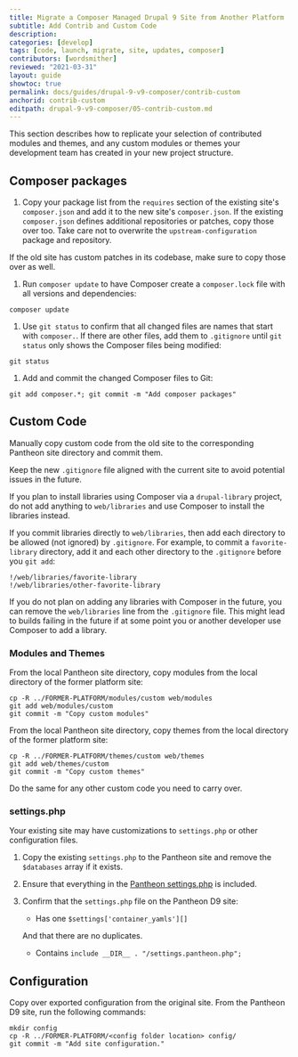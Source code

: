 ```yaml
---
title: Migrate a Composer Managed Drupal 9 Site from Another Platform
subtitle: Add Contrib and Custom Code
description: 
categories: [develop]
tags: [code, launch, migrate, site, updates, composer]
contributors: [wordsmither]
reviewed: "2021-03-31"
layout: guide
showtoc: true
permalink: docs/guides/drupal-9-v9-composer/contrib-custom
anchorid: contrib-custom
editpath: drupal-9-v9-composer/05-contrib-custom.md
---
```

This section describes how to replicate your selection of contributed modules and themes, and any custom modules or themes your development team has created in your new project structure.


## Composer packages

1. Copy your package list from the `requires` section of the existing site's `composer.json` and add it to the new site's `composer.json`. If the existing `composer.json` defines additional repositories or patches, copy those over too. Take care not to overwrite the `upstream-configuration` package and repository.

  If the old site has custom patches in its codebase, make sure to copy those over as well.

1. Run `composer update` to have Composer create a `composer.lock` file with all versions and dependencies:

  ```shell{promptUser:user}
  composer update
  ```

1. Use `git status` to confirm that all changed files are names that start with `composer.`. If there are other files, add them to `.gitignore` until `git status` only shows the Composer files being modified:

  ```shell{promptUser:user}
  git status
  ```

1. Add and commit the changed Composer files to Git:

  ```shell{promptUser:user}
  git add composer.*; git commit -m "Add composer packages"
  ```

## Custom Code

Manually copy custom code from the old site to the corresponding Pantheon site directory and commit them.

Keep the new `.gitignore` file aligned with the current site to avoid potential issues in the future.

If you plan to install libraries using Composer via a `drupal-library` project, do not add anything to `web/libraries` and use Composer to install the libraries instead.

If you commit libraries directly to `web/libraries`, then add each directory to be allowed (not ignored) by `.gitignore`. For example, to commit a `favorite-library` directory, add it and each other directory to the `.gitignore` before you `git add`:

```none:title=.gitignore
!/web/libraries/favorite-library
!/web/libraries/other-favorite-library
```

If you do not plan on adding any libraries with Composer in the future, you can remove the `web/libraries` line from the `.gitignore` file. This might lead to builds failing in the future if at some point you or another developer use Composer to add a library.

### Modules and Themes

From the local Pantheon site directory, copy modules from the local directory of the former platform site:

```shell{promptUser:user}
cp -R ../FORMER-PLATFORM/modules/custom web/modules
git add web/modules/custom
git commit -m "Copy custom modules"
```

From the local Pantheon site directory, copy themes from the local directory of the former platform site:

```shell{promptUser:user}
cp -R ../FORMER-PLATFORM/themes/custom web/themes
git add web/themes/custom
git commit -m "Copy custom themes"
```

Do the same for any other custom code you need to carry over.

### settings.php

Your existing site may have customizations to `settings.php` or other configuration files.

1. Copy the existing `settings.php` to the Pantheon site and remove the `$databases` array if it exists.

1. Ensure that everything in the [Pantheon settings.php](https://github.com/pantheon-upstreams/drupal-recommended/blob/master/web/sites/default/settings.php) is included.

1. Confirm that the `settings.php` file on the Pantheon D9 site:

   - Has one `$settings['container_yamls'][]`
     
   And that there are no duplicates.
   - Contains `include __DIR__ . "/settings.pantheon.php";`

## Configuration

Copy over exported configuration from the original site. From the Pantheon D9 site, run the following commands:

  ```shell{promptUser: user}
  mkdir config
  cp -R ../FORMER-PLATFORM/<config folder location> config/
  git commit -m "Add site configuration."
  ```
